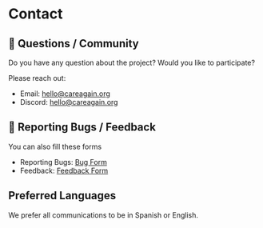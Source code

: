 # Contact

## 👥 Questions / Community

Do you have any question about the project? Would you like to participate?

Please reach out:

- Email: [hello@careagain.org](mailto:hello@careagain.org)
- Discord: [hello@careagain.org](https://discord.gg/FJfJWrpZTq)

## 💬 Reporting Bugs / Feedback

You can also fill these forms

- Reporting Bugs: [Bug Form](https://forms.gle/a1PLLGNF6EqNNCq16)
- Feedback: [Feedback Form](https://forms.gle/ioBqakXyaSY4Nz7Y8)

## Preferred Languages

We prefer all communications to be in Spanish or English.
